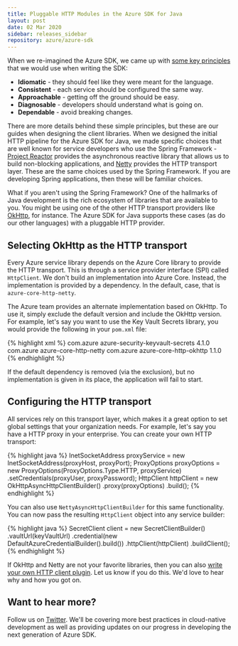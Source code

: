 ```yaml
---
title: Pluggable HTTP Modules in the Azure SDK for Java
layout: post
date: 02 Mar 2020
sidebar: releases_sidebar
repository: azure/azure-sdk
---
```


When we re-imagined the Azure SDK, we came up with [some key principles](https://azure.github.io/azure-sdk/general_introduction.html) that we would use when writing the SDK:

* **Idiomatic** - they should feel like they were meant for the language.
* **Consistent** - each service should be configured the same way.
* **Approachable** - getting off the ground should be easy.
* **Diagnosable** - developers should understand what is going on.
* **Dependable** - avoid breaking changes.

There are more details behind these simple principles, but these are our guides when designing the client libraries.  When we designed the initial HTTP pipeline for the Azure SDK for Java, we made specific choices that are well known for service developers who use the Spring Framework - [Project Reactor](https://projectreactor.io/) provides the asynchronous reactive library that allows us to build non-blocking applications, and [Netty](https://netty.io/) provides the HTTP transport layer.  These are the same choices used by the Spring Framework.  If you are developing Spring applications, then these will be familiar choices.

What if you aren't using the Spring Framework?  One of the hallmarks of Java development is the rich ecosystem of libraries that are available to you.  You might be using one of the other HTTP transport providers like [OkHttp](https://square.github.io/okhttp/), for instance.  The Azure SDK for Java supports these cases (as do our other languages) with a pluggable HTTP provider.

## Selecting OkHttp as the HTTP transport

Every Azure service library depends on the Azure Core library to provide the HTTP transport.  This is through a service provider interface (SPI) called `HttpClient`.  We don't build an implementation into Azure Core.  Instead, the implementation is provided by a dependency.  In the default, case, that is `azure-core-http-netty`.

The Azure team provides an alternate implementation based on OkHttp.  To use it, simply exclude the default version and include the OkHttp version.  For example, let's say you want to use the Key Vault
Secrets library, you would provide the following in your `pom.xml` file:

{% highlight xml %}
<dependency>
    <groupId>com.azure</groupId>
    <artifactId>azure-security-keyvault-secrets</artifactId>
    <version>4.1.0</version>
    <exclusions>
      <exclusion>
        <groupId>com.azure</groupId>
        <artifactId>azure-core-http-netty</artifactId>
      </exclusion>
    </exclusions>
</dependency>
<dependency>
  <groupId>com.azure</groupId>
  <artifactId>azure-core-http-okhttp</artifactId>
  <version>1.1.0</version>
</dependency>
{% endhighlight %}

If the default dependency is removed (via the exclusion), but no implementation is given in its place, the application will fail to start.

## Configuring the HTTP transport

All services rely on this transport layer, which makes it a great option to set global settings that your organization needs.  For example, let's say you have a HTTP proxy in your enterprise.  You can create your own HTTP transport:

{% highlight java %}
InetSocketAddress proxyService = new InetSocketAddress(proxyHost, proxyPort);
ProxyOptions proxyOptions = new ProxyOptions(ProxyOptions.Type.HTTP, proxyService)
    .setCredentials(proxyUser, proxyPassword);
HttpClient httpClient = new OkHttpAsyncHttpClientBuilder()
    .proxy(proxyOptions)
    .build();
{% endhighlight %}

You can also use `NettyAsyncHttpClientBuilder` for this same functionality.  You can now pass the resulting `HttpClient` object into any service builder:

{% highlight java %}
SecretClient client = new SecretClientBuilder()
        .vaultUrl(keyVaultUrl)
        .credential(new DefaultAzureCredentialBuilder().build())
        .httpClient(httpClient)
        .buildClient();
{% endhighlight %}

If OkHttp and Netty are not your favorite libraries, then you can also [write your own HTTP client plugin](https://github.com/Azure/azure-sdk-for-java/wiki/Custom-HTTP-clients).  Let us know if you do this.  We'd love to hear why and how you got on.

## Want to hear more?

Follow us on [Twitter](https://twitter.com/AzureSDK).  We'll be covering more best practices in cloud-native development as well as providing updates on our progress in developing the next generation of Azure SDK. 